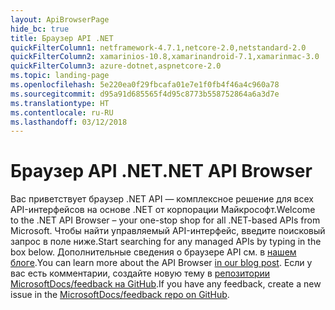 ```yaml
---
layout: ApiBrowserPage
hide_bc: true
title: Браузер API .NET
quickFilterColumn1: netframework-4.7.1,netcore-2.0,netstandard-2.0
quickFilterColumn2: xamarinios-10.8,xamarinandroid-7.1,xamarinmac-3.0
quickFilterColumn3: azure-dotnet,aspnetcore-2.0
ms.topic: landing-page
ms.openlocfilehash: 5e220ea0f29fbcafa01e7e1f0fb4f46a4c960a78
ms.sourcegitcommit: d95a91d685565f4d95c8773b558752864a6a3d7e
ms.translationtype: HT
ms.contentlocale: ru-RU
ms.lasthandoff: 03/12/2018
---
```

# <a name="net-api-browser"></a><span data-ttu-id="b1bfc-102">Браузер API .NET</span><span class="sxs-lookup"><span data-stu-id="b1bfc-102">.NET API Browser</span></span>

<span data-ttu-id="b1bfc-103">Вас приветствует браузер .NET API — комплексное решение для всех API-интерфейсов на основе .NET от корпорации Майкрософт.</span><span class="sxs-lookup"><span data-stu-id="b1bfc-103">Welcome to the .NET API Browser – your one-stop shop for all .NET-based APIs from Microsoft.</span></span> <span data-ttu-id="b1bfc-104">Чтобы найти управляемый API-интерфейс, введите поисковый запрос в поле ниже.</span><span class="sxs-lookup"><span data-stu-id="b1bfc-104">Start searching for any managed APIs by typing in the box below.</span></span> <span data-ttu-id="b1bfc-105">Дополнительные сведения о браузере API см. в [нашем блоге](https://aka.ms/apibrowser).</span><span class="sxs-lookup"><span data-stu-id="b1bfc-105">You can learn more about the API Browser [in our blog post](https://aka.ms/apibrowser).</span></span> <span data-ttu-id="b1bfc-106">Если у вас есть комментарии, создайте новую тему в [репозитории MicrosoftDocs/feedback на GitHub](https://github.com/MicrosoftDocs/feedback/issues).</span><span class="sxs-lookup"><span data-stu-id="b1bfc-106">If you have any feedback, create a new issue in the [MicrosoftDocs/feedback repo on GitHub](https://github.com/MicrosoftDocs/feedback/issues).</span></span> 
